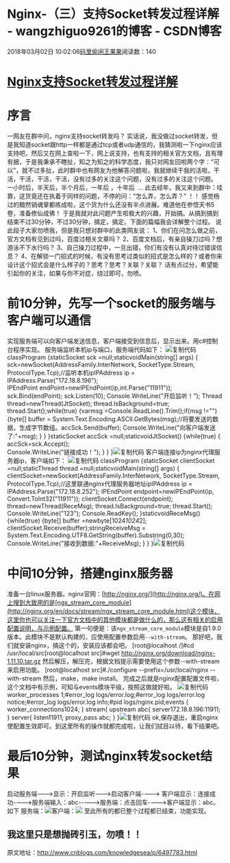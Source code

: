 
# Nginx-（三）支持Socket转发过程详解 - wangzhiguo9261的博客 - CSDN博客


2018年03月02日 10:02:06[码里偷闲王果果](https://me.csdn.net/wangzhiguo9261)阅读数：140


# [Nginx支持Socket转发过程详解](http://www.cnblogs.com/knowledgesea/p/6497783.html)
# 序言
一网友在群中问，nginx支持socket转发吗？
实话说，我没做过socket转发，但是我知道socket跟http一样都是通过tcp或者udp通信的，我猜测啦一下nginx应该支持吧，然后又在网上查啦一下，网上说支持，也有支持的相关官方文档，且有理有据，于是我秉承不瞎扯，知之为知之的科学态度，我只对网友回啦两个字：“可以”，就不过多扯，此时群中也有网友为他解答问题啦，我就继续干我的活啦，干活，干活，干活，干活，没有过多的关注这个问题，没有过多的关注这个问题。
一小时后，半天后，半个月后，一年后 ，十年后  ...
此去经年，我又来到群中：哇靠，这货竟还在执着于同样的问题，不停的问：“怎么弄，怎么弄？” ！！ 感觉杨过的黯然销魂掌都练成啦，这个货为什么还没有半点进展。难道他在参悟天书5卷，准备修仙成佛！
于是我就对此问题产生啦极大的兴趣，开始搞。从搞到搞到结束不过30分钟，不过30分钟，搞定，搞定。下面的篇幅我会详解整个过程。
说此段子大家勿喷我，但是我只想对群中的此类网友说：
1、你们在问怎么做之前，官方文档有见到过吗，百度过相关文章吗？
2、百度文档后，有亲自操刀过吗？想游泳不下水行吗？
3、自己操刀过程中，一旦出错，你们有没有认真对待过错误信息？
4、在解锁一门招式的时候，有没有思考过类似的招式是怎么样的？或者你来设计这个招式会是什么样子的？思考？思考？关联？关联？
话有点过分，希望能引起你的关注，如果与你不对症，绕过即可，勿喷。
# 前10分钟，先写一个socket的服务端与客户端可以通信
实现服务端可以向客户端发送信息，客户端接受到信息后，显示出来。用c\#控制台程序实现。
服务端监听本机ip与端口，服务端代码如下：
![复制代码](http://common.cnblogs.com/images/copycode.gif)
classProgram
    {staticSocket sck =null;staticvoidMain(string[] args)
        {             
            sck=newSocket(AddressFamily.InterNetwork, SocketType.Stream, ProtocolType.Tcp);//监听本机ipIPAddress ip = IPAddress.Parse("172.18.8.196");           
            IPEndPoint endPoint=newIPEndPoint(ip,int.Parse("11911"));            
            sck.Bind(endPoint);
            sck.Listen(10);
            Console.WriteLine("开启监听！");
            Thread thread=newThread(JtSocket);
            thread.IsBackground=true;
            thread.Start();while(true)
            {varmsg =Console.ReadLine().Trim();if(msg !="")
                {byte[] buffer = System.Text.Encoding.ASCII.GetBytes(msg);//将要发送的数据，生成字节数组。accSck.Send(buffer);
                    Console.WriteLine("向客户端发送了:"+msg);
                }
            }
        }staticSocket accSck =null;staticvoidJtSocket()
        {while(true)
            {               
                accSck=sck.Accept();               
                Console.WriteLine("链接成功！");
            }
        }
    }![复制代码](http://common.cnblogs.com/images/copycode.gif)
客户端连接ip为nginx代理服务器ip，客户端如下：
![复制代码](http://common.cnblogs.com/images/copycode.gif)
classProgram
    {staticSocket clientSocket =null;staticThread thread =null;staticvoidMain(string[] args)
        {
            clientSocket=newSocket(AddressFamily.InterNetwork, SocketType.Stream, ProtocolType.Tcp);//这里联通nginx代理服务器地址ipIPAddress ip = IPAddress.Parse("172.18.8.252");
            IPEndPoint endpoint=newIPEndPoint(ip, Convert.ToInt32("11911"));
            clientSocket.Connect(endpoint);
            thread=newThread(ReceMsg);
            thread.IsBackground=true;
            thread.Start();
            Console.WriteLine("123");
            Console.ReadKey();
        }staticvoidReceMsg()
        {while(true)
            {byte[] buffer =newbyte[1024*1024*2];
                clientSocket.Receive(buffer);stringReceiveMsg = System.Text.Encoding.UTF8.GetString(buffer).Substring(0,30);
                Console.WriteLine("接收到数据:"+ReceiveMsg);
            }
        }
    }![复制代码](http://common.cnblogs.com/images/copycode.gif)

# 中间10分钟，搭建nginx服务器
准备一台linux服务器。nginx官网：[http://nginx.org/](http://nginx.org/)。在网上搜到大致用的是[ngx_stream_core_module](http://nginx.org/en/docs/stream/ngx_stream_core_module.html)这个模块，这里你也可以关注一下官方文档中的其他模块都是做什么的，那么这有相关的启用配置说明，与示例配置。
第一句便是：该`ngx_stream_core_module`模块是自1.9.0版本。此模块不是默认构建的，应使用配置参数启用`--with-stream`。
那好吧，我们就安装nginx，搞这个的，安装应该都会吧。
[root@localhost /]\#cd /usr/local/src[root@localhost src]\#wget http://nginx.org/download/nginx-1.11.10.tar.gz
然后解压，解压完，根据文档提示需要使用这个参数--with-stream 来启用功能。
[root@localhost src]\#./configure  --prefix=/usr/local/nginx --with-stream
然后，make，make install。
完成之后就是nginx配置配置文件啦，这个文档中有示例，可知与events模块平级，按照这做就好啦。
![复制代码](http://common.cnblogs.com/images/copycode.gif)
worker_processes  1;\#error_log  logs/error.log;\#error_log  logs/error.log  notice;\#error_log  logs/error.log  info;\#pid        logs/nginx.pid;events {
    worker_connections1024;
}
stream{
    upstream abc{
        server172.18.8.196:11911;
    }
    server{
        listen11911;
        proxy_pass abc;
    }
}![复制代码](http://common.cnblogs.com/images/copycode.gif)
ok,保存退出，重启nginx使配置生效即可。到这里所有的操作就都完成啦，让我们拭目以待，看下结果吧。
# 最后10分钟，测试nginx转发socket结果
启动服务端--->显示：开启监听--->启动客户端----> 客户端显示：连接成功---->服务端输入：abc----->服务端：点击回车---->客户端显示：abc。如下
服务端：![](https://images2015.cnblogs.com/blog/398358/201703/398358-20170303173517360-996840859.png)客户端：![](https://images2015.cnblogs.com/blog/398358/201703/398358-20170303173539907-1579755675.png)
至此所有的都已整个过程都已结束，功能实现。
## 我这里只是想抛砖引玉，勿喷！！

原文地址：http://www.cnblogs.com/knowledgesea/p/6497783.html


